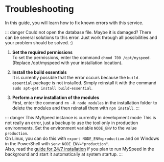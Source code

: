 # Troubleshooting

In this guide, you will learn how to fix known errors with this service.

::: danger Could not open the database file. Maybe it is damaged?
There can be several solutions to this error. Just work through all possibilities and your problem should be solved. :)

1. **Set the required permissions**  
   To set the permissions, enter the command `chmod 700 /opt/myspeed`. (Replace /opt/myspeed with your installation location).

2. **Install the build essentials**  
   It is currently possible that the error occurs because the `build-essential` package is not installed. Simply reinstall it with the command `sudo apt-get install build-essential`.

3. **Perform a new installation of the modules**  
   First, enter the command `rm -R node_modules` in the installation folder to delete the modules and then reinstall them with `npm install`.
   :::

::: danger This MySpeed instance is currently in development mode
This is not really an error, just a backup to use the tool only in production environments.
Set the environment variable `NODE_ENV` to the value `production`.  
On Linux, you can do this with `export NODE_ENV=production` and on Windows in the PowerShell with `$env:NODE_ENV="production"`.  
Also, read the [guide for 24/7 installation](setup/linux) if you plan to run MySpeed in the background and start it automatically at system startup.
:::